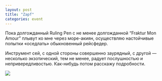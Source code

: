 ```yaml
---
layout: post
title: "Zapf"
categories: event
---
```

Пока долгожданный Ruling Pen с не менее долгожданной “Fraktur Mon Amour” плывут ко мне через море-акиян, осуществляю настойчивые попытки «оседлать» обыкновенный рейсфедер.

Инструмент сей, с одной стороны совершенно заурядный, с другой — несколько экзотический, тем не менее, радует послушностью и непривередливостью. Как-нибудь потом расскажу подробности.

![](https://pics.livejournal.com/quillcraft/pic/0004bzz5)

